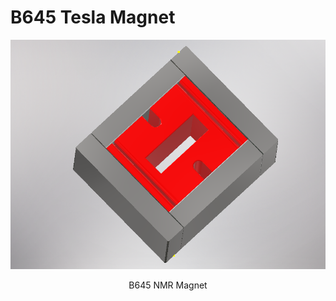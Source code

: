 # B645 Tesla Magnet

<p align="center">
<img src="System_development/magnet_design/B645_Tesla_magnet/magnet645.PNG" width="700"/>
</p>
<p align="center">
B645 NMR Magnet
</p>
